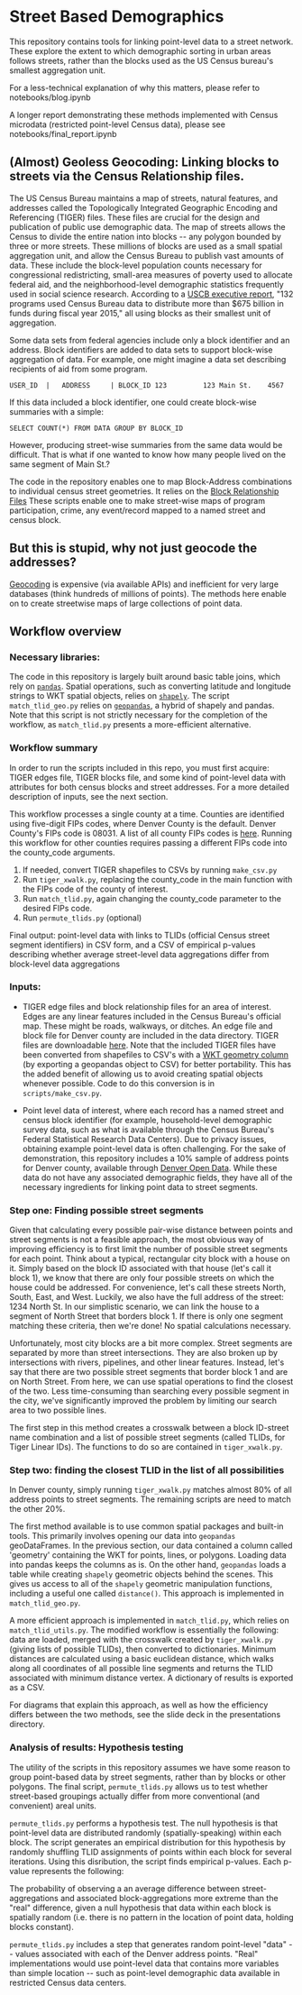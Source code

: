 # Street Based Demographics

This repository contains tools for linking point-level data to a street network. These explore the extent to which demographic sorting in urban areas follows streets, rather than the blocks used as the US Census bureau's smallest aggregation unit.

For a less-technical explanation of why this matters, please refer to notebooks/blog.ipynb

A longer report demonstrating these methods implemented with Census microdata (restricted point-level Census data),
please see notebooks/final_report.ipynb

## (Almost) Geoless Geocoding: Linking blocks to streets via the Census Relationship files.

The US Census Bureau maintains a map of streets, natural features, and addresses called the Topologically Integrated Geographic Encoding and Referencing (TIGER) files. These files are crucial for the design and publication of public use demographic data. The map of streets allows the Census to divide the entire nation into blocks -- any polygon bounded by three or more streets. These millions of blocks are used as a small spatial aggregation unit, and allow the Census Bureau to publish vast amounts of data. These include the block-level population counts necessary for congressional redistricting, small-area measures of poverty used to allocate federal aid, and the neighborhood-level demographic statistics frequently used in social science research. According to a [USCB executive report](https://www.census.gov/library/working-papers/2017/decennial/census-data-federal-funds.html), "132 programs used Census Bureau data to distribute more than $675 billion in funds during fiscal year 2015," all using blocks as their smallest unit of aggregation.

Some data sets from federal agencies include only a block identifier and an address.  Block identifiers are added to data sets to support block-wise aggregation of data.  For example, one might imagine a data set describing recipients of aid from some program.  

`USER_ID  |   ADDRESS     | BLOCK_ID
123         123 Main St.    4567`

If this data included a block identifier, one could create block-wise summaries with a simple:

`SELECT COUNT(*) FROM DATA GROUP BY BLOCK_ID`

However, producing street-wise summaries from the same data would be difficult.  That is what if one wanted to know how many people lived on the same segment of Main St.?

The code in the repository enables one to map Block-Address combinations to individual census street geometries.  It relies on the [Block Relationship Files](https://www2.census.gov/geo/pdfs/maps-data/data/tiger/tgrshp2014/TGRSHP2014_TechDoc_Ch4.pdf) These scripts enable one to make street-wise maps of program participation, crime, any event/record mapped to a named street and census block.

## But this is stupid, why not just geocode the addresses?
[Geocoding](https://en.wikipedia.org/wiki/Geocoding) is expensive (via available APIs) and inefficient for very large databases (think hundreds of millions of points).  The methods here enable on to create streetwise maps of large collections of point data.

## Workflow overview

### Necessary libraries:
The code in this repository is largely built around basic table joins, which rely on [`pandas`](http://pandas.pydata.org).
Spatial operations, such as converting latitude and longitude strings to WKT spatial objects, relies on [`shapely`](https://pypi.org/project/Shapely/).
The script `match_tlid_geo.py` relies on [`geopandas`](http://geopandas.org), a hybrid of shapely and pandas. Note that this script is not strictly necessary for the completion of the workflow, as `match_tlid.py` presents a more-efficient alternative.

### Workflow summary
In order to run the scripts included in this repo, you must first acquire: TIGER edges file, TIGER blocks file, and some kind of point-level data with attributes for both census blocks and street addresses. For a more detailed description of inputs, see the next section.

This workflow processes a single county at a time. Counties are identified using five-digit FIPs codes,
where Denver County is the default. Denver County's FIPs code is 08031.
A list of all county FIPs codes is [here](https://www.nrcs.usda.gov/wps/portal/nrcs/detail/national/home/?cid=nrcs143_013697).
Running this workflow for other counties requires passing a different FIPs code into
the county_code arguments.

1. If needed, convert TIGER shapefiles to CSVs by running `make_csv.py`
2. Run `tiger_xwalk.py`, replacing the county_code in the main function with the FIPs code of the county of interest.
3. Run `match_tlid.py`, again changing the county_code parameter to the desired FIPs code.
4. Run `permute_tlids.py` (optional)

Final output: point-level data with links to TLIDs (official Census street segment identifiers) in CSV form, and a CSV of empirical p-values describing whether average street-level data aggregations differ from block-level data aggregations

### Inputs:
* TIGER edge files and block relationship files for an area of interest. Edges are any linear features included in the Census Bureau's official map. These might be roads, walkways, or ditches. An edge file and block file for Denver county are included in the data directory. TIGER files are downloadable [here](https://www.census.gov/geo/maps-data/data/tiger.html). Note that the included TIGER files have been converted from shapefiles to CSV's with a [WKT geometry column](https://en.wikipedia.org/wiki/Well-known_text_representation_of_geometry) (by exporting a geopandas object to CSV) for better portability. This has the added benefit of allowing us to avoid creating spatial objects whenever possible. Code to do this conversion is in `scripts/make_csv.py`.

* Point level data of interest, where each record has a named street and census block identifier (for example, household-level demographic survey data, such as what is available through the Census Bureau's Federal Statistical Research Data Centers). Due to privacy issues, obtaining example point-level data is often challenging. For the sake of demonstration, this repository includes a 10% sample of address points for Denver county, available through [Denver Open Data](https://www.denvergov.org/opendata/dataset/city-and-county-of-denver-addresses). While these data do not have any associated demographic fields, they have all of the necessary ingredients for linking point data to street segments.

### Step one: Finding possible street segments
Given that calculating every possible pair-wise distance between points and street segments is not a feasible approach, the most obvious way of improving efficiency is to first limit the number of possible street segments for each point.
Think about a typical, rectangular city block with a house on it. Simply based on the block ID associated with that house (let's call it block 1), we know that there are only four possible streets on which the house could be addressed. For convenience, let's call these streets North, South, East, and West. Luckily, we also have the full address of the street: 1234 North St. In our simplistic scenario, we can link the house to a segment of North Street that borders block 1. If there is only one segment matching these criteria, then we're done! No spatial calculations necessary.

Unfortunately, most city blocks are a bit more complex. Street segments are separated by more than street intersections. They are also broken up by intersections with rivers, pipelines, and other linear features. Instead, let's say that there are two possible street segments that border block 1 and are on North Street. From here, we can use spatial operations to find the closest of the two. Less time-consuming than searching every possible segment in the city, we've significantly improved the problem by limiting our search area to two possible lines.

The first step in this method creates a crosswalk between a block ID-street name combination and a list of possible street segments (called TLIDs, for Tiger Linear IDs). The functions to do so are contained in `tiger_xwalk.py`.

### Step two: finding the closest TLID in the list of all possibilities

In Denver county, simply running `tiger_xwalk.py` matches almost 80% of all address points to street segments. The remaining scripts are need to match the other 20%.

The first method available is to use common spatial packages and built-in tools. This primarily involves opening our data into `geopandas` geoDataFrames. In the previous section, our data contained a column called 'geometry' containing the WKT for points, lines, or polygons. Loading data into pandas keeps the columns as is. On the other hand, `geopandas` loads a table while creating `shapely` geometric objects behind the scenes. This gives us access to all of the `shapely` geometric manipulation functions, including a useful one called `distance()`. This approach is implemented in `match_tlid_geo.py`.

A more efficient approach is implemented in `match_tlid.py`, which relies on `match_tlid_utils.py`. The modified workflow is essentially the following: data are loaded, merged with the crosswalk created by `tiger_xwalk.py` (giving lists of possible TLIDs), then converted to dictionaries. Minimum distances are calculated using a basic euclidean distance, which walks along all coordinates of all possible line segments and returns the TLID associated with minimum distance vertex. A dictionary of results is exported as a CSV.

For diagrams that explain this approach, as well as how the efficiency differs between the two methods, see the slide deck in the presentations directory.

### Analysis of results: Hypothesis testing

The utility of the scripts in this repository assumes we have some reason to group point-based data by street segments, rather than by blocks or other polygons. The final script, `permute_tlids.py` allows us to test whether street-based groupings actually differ from more conventional (and convenient) areal units.

`permute_tlids.py` performs a hypothesis test. The null hypothesis is that point-level data are distributed randomly (spatially-speaking) within each block. The script generates an empirical distribution for this hypothesis by randomly shuffling TLID assignments of points within each block for several iterations. Using this disribution, the script finds empirical p-values. Each p-value represents the following:

The probability of observing a an average difference between street-aggregations and associated block-aggregations more extreme than the "real" difference, given a null hypothesis that data within each block is spatially random (i.e. there is no pattern in the location of point data, holding blocks constant).

`permute_tlids.py` includes a step that generates random point-level "data" -- values associated with each of the Denver address points. "Real" implementations would use point-level data that contains more variables than simple location -- such as point-level demographic data available in restricted Census data centers.
